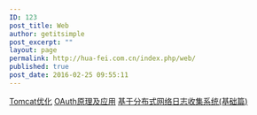 ```yaml
---
ID: 123
post_title: Web
author: getitsimple
post_excerpt: ""
layout: page
permalink: http://hua-fei.com.cn/index.php/web/
published: true
post_date: 2016-02-25 09:55:11
---
```

<a href="http://hua-fei.com.cn/index.php/2016/02/24/tomcat-optimization/">Tomcat优化</a>
<a href="http://hua-fei.com.cn/index.php/2016/01/19/oauth-principle-case/">OAuth原理及应用</a>
<a href="http://hua-fei.com.cn/index.php/2014/02/25/distributed-log-system/">基于分布式网络日志收集系统(基础篇)</a>